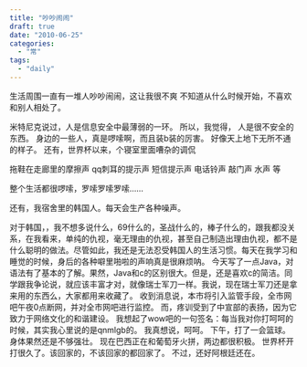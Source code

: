 ```yaml
---
title: "吵吵闹闹"
draft: true
date: "2010-06-25"
categories: 
  - "常"
tags: 
  - "daily"
---
```


生活周围一直有一堆人吵吵闹闹，这让我很不爽 不知道从什么时候开始，不喜欢和别人相处了。

米特尼克说过，人是信息安全中最薄弱的一环。
所以，我觉得， 人是很不安全的东西。
身边的一些人，真是啰嗦啊，而且装b装的厉害。
好像天上地下无所不通的样子。
还有，世界杯以来，个寝室里面嘈杂的调侃

拖鞋在走廊里的摩擦声
qq刺耳的提示声
短信提示声
电话铃声
敲门声
水声
等

整个生活都很啰嗦，罗嗦罗嗦罗嗦…… 

还有，我宿舍里的韩国人。每天会生产各种噪声。

对于韩国，，我不想多说什么，69什么的，圣战什么的，棒子什么的，跟我都没关系，在我看来，单纯的仇视，毫无理由的仇视，甚至自己制造出理由仇视，都不是什么聪明的做法。尽管如此，我还是无法忍受韩国人的生活习惯。每天在我学习和睡觉的时候，身后的各种噼里啪啦的声响真是很麻烦呐。 今天写了一点Java，对语法有了基本的了解。果然，Java和c的区别很大。但是，还是喜欢c的简洁。同学跟我争论说，就应该丰富才对，就像瑞士军刀一样。我说，现在瑞士军刀还是拿来用的东西么，大家都用来收藏了。 收到消息说，本市将引入监管手段，全市网吧午夜0点断网，并对全市网吧进行监控。 而，疼训受到了中宣部的表扬，因为它致力于网络文化的和谐建设。 我想起了wow吧的一句签名：每当我对你打呵呵的时候，其实我心里说的是qnmlgb的。 我真想说，呵呵。 下午，打了一会篮球。身体果然还是不够强壮。 现在巴西正在和葡萄牙火拼，两边都很积极。 世界杯开打很久了。该回家的，不该回家的都回家了。 不过，还好阿根廷还在。
